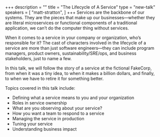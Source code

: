 +++
description = ""
title = "The Lifecycle of A Service"
type = "new-talk"
speakers = [
        "matt-stratton",
]
+++
Services are the backbone of our systems. They are the pieces that make up our businesses—whether they are literal microservices or functional components of a traditional application, we can’t do the computer thing without services.

When it comes to a service in your company or organization, who’s responsible for it? The cast of characters involved in the lifecycle of a service are more than just software engineers—they can include program managers, product owners, sustainability/SRE/ops, and business stakeholders, just to name a few.

In this talk, we will follow the story of a service at the fictional FakeCorp, from when it was a tiny idea, to when it makes a billion dollars, and finally, to when we have to retire it for something better.

Topics covered in this talk include:

* Defining what a service means to you and your organization
* Roles in service ownership
* What are you observing about your service?
* How you want a team to respond to a service
* Managing the service in production
* Tuning your service
* Understanding business impact
